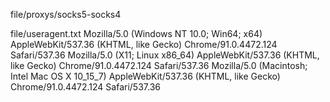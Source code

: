 file/proxys/socks5-socks4

file/useragent.txt
Mozilla/5.0 (Windows NT 10.0; Win64; x64) AppleWebKit/537.36 (KHTML, like Gecko) Chrome/91.0.4472.124 Safari/537.36
Mozilla/5.0 (X11; Linux x86_64) AppleWebKit/537.36 (KHTML, like Gecko) Chrome/91.0.4472.124 Safari/537.36
Mozilla/5.0 (Macintosh; Intel Mac OS X 10_15_7) AppleWebKit/537.36 (KHTML, like Gecko) Chrome/91.0.4472.124 Safari/537.36
